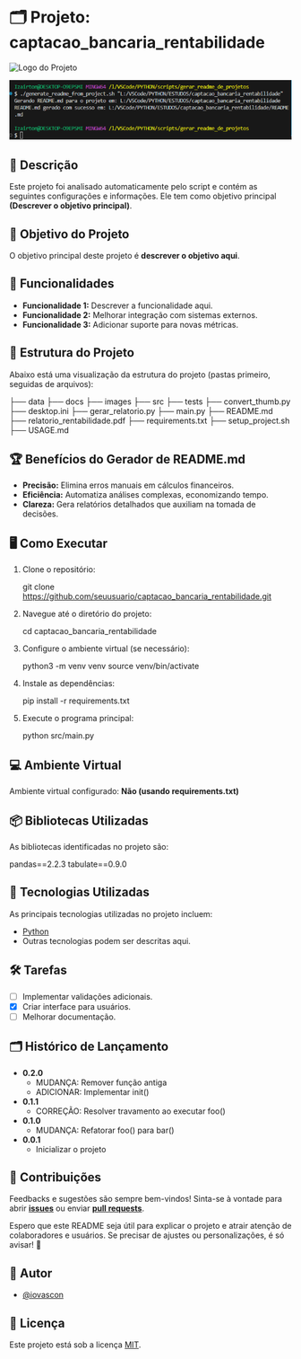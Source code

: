 # 🗂️ Projeto: captacao_bancaria_rentabilidade

![Logo do Projeto](https://via.placeholder.com/800x200?text=Imagem+do+Projeto)

![Execução do Script](executando_script.PNG)

## 📝 Descrição

Este projeto foi analisado automaticamente pelo script e contém as seguintes configurações e informações. Ele tem como objetivo principal **(Descrever o objetivo principal)**.

## 🎯 Objetivo do Projeto

O objetivo principal deste projeto é **descrever o objetivo aqui**.

## 🚀 Funcionalidades

- **Funcionalidade 1:** Descrever a funcionalidade aqui.
- **Funcionalidade 2:** Melhorar integração com sistemas externos.
- **Funcionalidade 3:** Adicionar suporte para novas métricas.

## 📂 Estrutura do Projeto

Abaixo está uma visualização da estrutura do projeto (pastas primeiro, seguidas de arquivos):

├── data
├── docs
├── images
├── src
├── tests
├── convert_thumb.py
├── desktop.ini
├── gerar_relatorio.py
├── main.py
├── README.md
├── relatorio_rentabilidade.pdf
├── requirements.txt
├── setup_project.sh
├── USAGE.md

## 🏆 Benefícios do Gerador de README.md

- **Precisão:** Elimina erros manuais em cálculos financeiros.
- **Eficiência:** Automatiza análises complexas, economizando tempo.
- **Clareza:** Gera relatórios detalhados que auxiliam na tomada de decisões.

## 🖥️ Como Executar

1. Clone o repositório:

   git clone <https://github.com/seuusuario/captacao_bancaria_rentabilidade.git>

2. Navegue até o diretório do projeto:

   cd captacao_bancaria_rentabilidade

3. Configure o ambiente virtual (se necessário):

   python3 -m venv venv
   source venv/bin/activate

4. Instale as dependências:

   pip install -r requirements.txt

5. Execute o programa principal:

   python src/main.py

## 💻 Ambiente Virtual

Ambiente virtual configurado: **Não (usando requirements.txt)**

## 📦 Bibliotecas Utilizadas

As bibliotecas identificadas no projeto são:

pandas==2.2.3
tabulate==0.9.0

## 🚀 Tecnologias Utilizadas

As principais tecnologias utilizadas no projeto incluem:

- [Python](https://www.python.org/)
- Outras tecnologias podem ser descritas aqui.

## 🛠️ Tarefas

- [ ] Implementar validações adicionais.
- [x] Criar interface para usuários.
- [ ] Melhorar documentação.

## 🗂️ Histórico de Lançamento

- **0.2.0**
  - MUDANÇA: Remover função antiga
  - ADICIONAR: Implementar init()
- **0.1.1**
  - CORREÇÃO: Resolver travamento ao executar foo()
- **0.1.0**
  - MUDANÇA: Refatorar foo() para bar()
- **0.0.1**
  - Inicializar o projeto

## 🤝 Contribuições

Feedbacks e sugestões são sempre bem-vindos! Sinta-se à vontade para abrir **[issues](https://github.com/IOVASCON/projeto/issues)** ou enviar **[pull requests](https://github.com/IOVASCON/projeto/pulls)**.

Espero que este README seja útil para explicar o projeto e atrair atenção de colaboradores e usuários. Se precisar de ajustes ou personalizações, é só avisar! 🚀

## 👥 Autor

- [@iovascon](https://github.com/IOVASCON)

## 📜 Licença

Este projeto está sob a licença [MIT](https://opensource.org/licenses/MIT).

